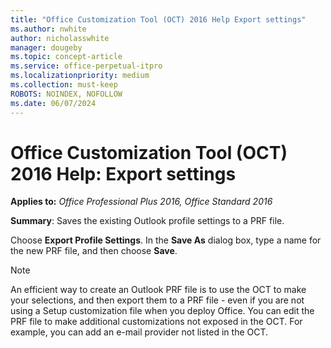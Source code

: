 ```yaml
---
title: "Office Customization Tool (OCT) 2016 Help Export settings"
ms.author: nwhite
author: nicholasswhite
manager: dougeby
ms.topic: concept-article
ms.service: office-perpetual-itpro
ms.localizationpriority: medium
ms.collection: must-keep
ROBOTS: NOINDEX, NOFOLLOW
ms.date: 06/07/2024
---
```


# Office Customization Tool (OCT) 2016 Help: Export settings

**Applies to:** *Office Professional Plus 2016, Office Standard 2016*

**Summary**: Saves the existing Outlook profile settings to a PRF file.
  
Choose **Export Profile Settings**. In the **Save As** dialog box, type a name for the new PRF file, and then choose **Save**.
  
> [!NOTE]
> An efficient way to create an Outlook PRF file is to use the OCT to make your selections, and then export them to a PRF file - even if you are not using a Setup customization file when you deploy Office. You can edit the PRF file to make additional customizations not exposed in the OCT. For example, you can add an e-mail provider not listed in the OCT.
